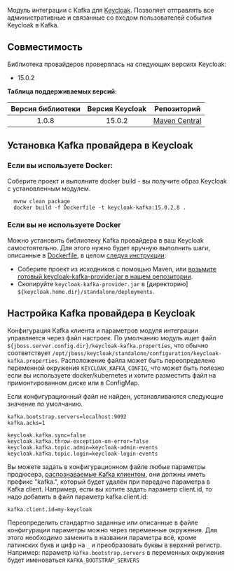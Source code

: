 Модуль интеграции с Kafka для [Keycloak](https://www.keycloak.org/). 
Позволяет отправлять все административные и связанные со входом пользователей события Keycloak в Kafka.

## Совместимость

Библиотека провайдеров проверялась на следующих версиях Keycloak:
+ 15.0.2

**Таблица поддерживаемых версий:**

| Версия библиотеки | Версия Keycloak | Репозиторий                                      |
|:-----------------:|:---------------:| :----------------------------------------------: |
|       1.0.8       |     15.0.2      | [Maven Central](https://mvnrepository.com)       |

## Установка Kafka провайдера в Keycloak

### Если вы используете Docker:

Соберите проект и выполните docker build - вы получите образ Keycloak с установленным модулем.
```
  mvnw clean package
  docker build -f Dockerfile -t keycloak-kafka:15.0.2.8 .
```
### Если вы не используете Docker

Можно установить библиотеку Kafka провайдера в ваш Keycloak самостоятельно. Для этого нужно будет вручную выполнить шаги, описанные в [Dockerfile](Dockerfile), в целом [следуя инструкции](https://www.keycloak.org/docs/latest/server_development/index.html#registering-provider-implementations):

* Соберите проект из исходников с помощью Maven, или [возьмите готовый keycloak-kafka-provider.jar в нашем репозитории](https://repo1.maven.org/maven2/ru/playa/keycloak/keycloak-kafka-provider/).
* Скопируйте `keycloak-kafka-provider.jar` в [директорию] `${keycloak.home.dir}/standalone/deployments`.

## Настройка Kafka провайдера в Keycloak

Конфигурация Kafka клиента и параметров модуля интеграции управляется через файл настроек. По умолчанию модуль 
ищет файл `${jboss.server.config.dir}/keycloak-kafka.properties`, что обычно соответствует `/opt/jboss/keycloak/standalone/configuration/keycloak-kafka.properties`. 
Расположение файла может быть переопределено переменной окружения `KEYCLOAK_KAFKA_CONFIG`, что может быть полезно если вы используете docker/kubernetes и хотите разместить файл на примонтированном диске или в ConfigMap. 

Если конфигурационный файл не найден, устанавливаются следующие значение по умолчанию.

```
kafka.bootstrap.servers=localhost:9092
kafka.acks=1

keycloak.kafka.sync=false
keycloak.kafka.throw-exception-on-error=false
keycloak.kafka.topic.admin=keycloak-admin-events
keycloak.kafka.topic.login=keycloak-login-events
```

Вы можете задать в конфигурационном файле любые параметры продюсера, [распознаваемые Kafka клиентом](https://kafka.apache.org/documentation/#producerconfigs), 
они должны иметь префикс "kafka.", который будет удалён при передаче параметра в Kafka client.
Например, если вы хотите задать параметр client.id, то надо добавить в файл параметр kafka.client.id: 

```
kafka.client.id=my-keycloak
```

Переопределить стандартно заданные или описанные в файле конфигурации параметры можно через переменные окружения. 
Для этого необходимо заменить в названии параметра всё, кроме латинских букв и цифр на `_` и преобразовать буквы в верхний регистр. 
Например: параметр `kafka.bootstrap.servers` в переменных окружения будет именоваться `KAFKA_BOOTSTRAP_SERVERS`

